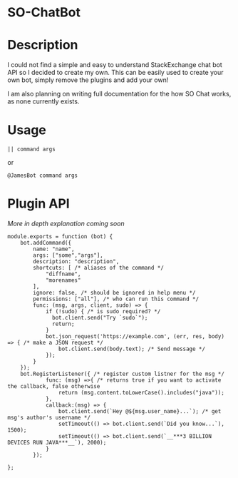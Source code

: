 # SO-ChatBot
# Description

I could not find a simple and easy to understand StackExchange chat bot API so I decided to create my own. This can be easily used to create your own bot, simply remove the plugins and add your own!

I am also planning on writing full documentation for the how SO Chat works, as none currently exists. 

# Usage
```
|| command args 
```
or
```
@JamesBot command args 
```
# Plugin API
*More in depth explanation coming soon*

```
module.exports = function (bot) {
    bot.addCommand({
        name: "name",
        args: ["some","args"],
        description: "description",
        shortcuts: [ /* aliases of the command */
            "diffname",
            "morenames"
        ],
        ignore: false, /* should be ignored in help menu */
        permissions: ["all"], /* who can run this command */
        func: (msg, args, client, sudo) => {
            if (!sudo) { /* is sudo required? */
              bot.client.send("Try `sudo`");
              return;
            }
            bot.json_request('https://example.com', (err, res, body) => { /* make a JSON request */
                bot.client.send(body.text); /* Send message */
            });
        }
    });
    bot.RegisterListener({ /* register custom listner for the msg */
            func: (msg) =>{ /* returns true if you want to activate the callback, false otherwise
                return (msg.content.toLowerCase().includes("java"));
            },
            callback:(msg) => {
                bot.client.send(`Hey @${msg.user_name}...`); /* get msg's author's username */
                setTimeout(() => bot.client.send(`Did you know...`), 1500);
                setTimeout(() => bot.client.send(`__***3 BILLION DEVICES RUN JAVA***__`), 2000);
            }
        });
       
};

```
